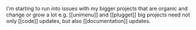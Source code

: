 I'm starting to run into issues with my bigger projects that are organic and change or grow a lot
e.g. [[unimenu]] and [[plugget]]
big projects need not only [[code]] updates, but also [[documentation]] updates.
